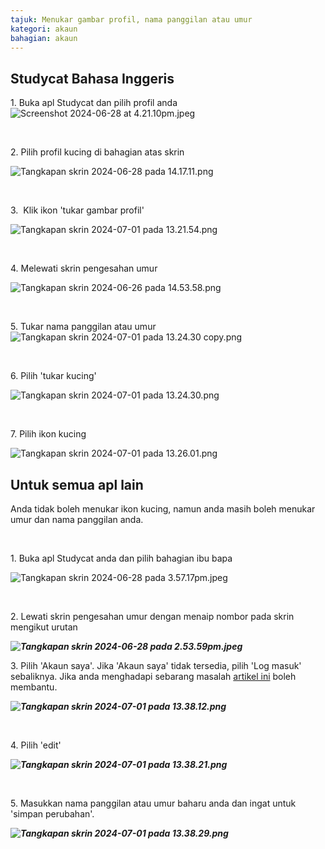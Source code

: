 ```yaml
---
tajuk: Menukar gambar profil, nama panggilan atau umur
kategori: akaun
bahagian: akaun
---
```

## Studycat Bahasa Inggeris


1\. Buka apl Studycat dan pilih profil anda![Screenshot 2024-06-28 at 4.21.10pm.jpeg](https://help.Studycat.com/hc/article_attachments/34473186682009)


 


2\. Pilih profil kucing di bahagian atas skrin


![Tangkapan skrin 2024-06-28 pada 14.17.11.png](https://help.Studycat.com/hc/article_attachments/34473186684953)


 


3\.  Klik ikon 'tukar gambar profil'


![Tangkapan skrin 2024-07-01 pada 13.21.54.png](https://help.Studycat.com/hc/article_attachments/34473186707865)


 


4\. Melewati skrin pengesahan umur 


![Tangkapan skrin 2024-06-26 pada 14.53.58.png](https://help.Studycat.com/hc/article_attachments/34473186715801)


 


5\. Tukar nama panggilan atau umur![Tangkapan skrin 2024-07-01 pada 13.24.30 copy.png](https://help.Studycat.com/hc/article_attachments/34473186721561)


 


6\. Pilih 'tukar kucing'


![Tangkapan skrin 2024-07-01 pada 13.24.30.png](https://help.Studycat.com/hc/article_attachments/34473186726041)


 


7\. Pilih ikon kucing


![Tangkapan skrin 2024-07-01 pada 13.26.01.png](https://help.Studycat.com/hc/article_attachments/34473149798937)


## 


## Untuk semua apl lain


Anda tidak boleh menukar ikon kucing, namun anda masih boleh menukar umur dan nama panggilan anda.


 


1\. Buka apl Studycat anda dan pilih bahagian ibu bapa


![Tangkapan skrin 2024-06-28 pada 3.57.17pm.jpeg](https://help.Studycat.com/hc/article_attachments/34473149804697)


 


2\. Lewati skrin pengesahan umur dengan menaip nombor pada skrin mengikut urutan


***![Tangkapan skrin 2024-06-28 pada 2.53.59pm.jpeg](https://help.Studycat.com/hc/article_attachments/34473149807641)***


3\. Pilih 'Akaun saya'. Jika 'Akaun saya' tidak tersedia, pilih 'Log masuk' sebaliknya. Jika anda menghadapi sebarang masalah [artikel ini](https://help.Studycat.com/hc/en-us/articles/360051281554-Access-your-free-trial-or-subscription) boleh membantu.


***![Tangkapan skrin 2024-07-01 pada 13.38.12.png](https://help.Studycat.com/hc/article_attachments/34473149811993)***


 


4\. Pilih 'edit'


***![Tangkapan skrin 2024-07-01 pada 13.38.21.png](https://help.Studycat.com/hc/article_attachments/34473186746521)***


 


5\. Masukkan nama panggilan atau umur baharu anda dan ingat untuk 'simpan perubahan'.


***![Tangkapan skrin 2024-07-01 pada 13.38.29.png](https://help.Studycat.com/hc/article_attachments/34473149816729)***